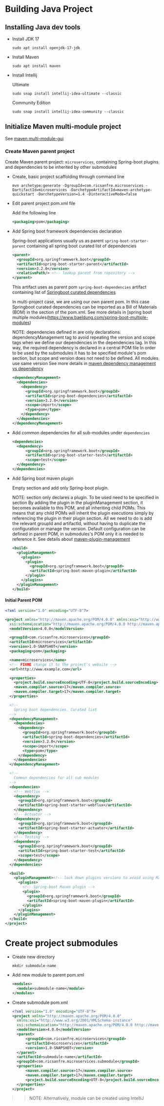 

# Building Java Project

## Installing Java dev tools

- Install JDK 17

  ```shell
  sudo apt install openjdk-17-jdk
  ```

- Install Maven

  ```shell
  sudo apt install maven
  ```

- Install Intellij

  Ultimate

  ```shell
  sudo snap install intellij-idea-ultimate --classic
  ```

  Community Edition

  ```shell
  sudo snap install intellij-idea-community --classic
  ```


## Initialize Maven multi-module project


See [maven multi-module-gui](https://www.baeldung.com/maven-multi-module)

### Create Maven parent project

Create Maven parent project: `microservices`, containing Spring-boot plugins and dependencies to be inherited by other submodules
  
- Create, basic project scaffolding through command line
 
  ```shell
  mvn archetype:generate -DgroupId=com.ricsanfre.microservices -DartifactId=microservices -DarchetypeArtifactId=maven-archetype-quickstart -DarchetypeVersion=1.4 -DinteractiveMode=false
  ```

- Edit parent project pom.xml file

  Add the following line
  
  ```xml
  <packaging>pom</packaging>
  ```

- Add Spring boot framework dependencies declaration
  
  Spring-boot applications usually us as parent `spring-boot-starter-parent` containing all spring boot curated list of dependencies

  ```xml
  <parent>
    <groupId>org.springframework.boot</groupId>
    <artifactId>spring-boot-starter-parent</artifactId>
    <version>3.2.0</version>
    <relativePath/> <!-- lookup parent from repository -->
  </parent>
  ```
  This artifact uses as parent pom `spring-boot-dependencies` artifact containing list of [Springboot curated dependencies](https://docs.spring.io/spring-boot/docs/current/reference/html/using.html#using.build-systems.dependency-management)  

  In multi-project case, we are using our own parent pom. In this case Springboot curated dependencies can be imported as a Bill of Materials (BOM) in the <dependencyManagement/> section of the pom.xml.
  See more details in [spring boot multiple modules(https://www.baeldung.com/spring-boot-multiple-modules)

  NOTE: dependencies defined in <dependencyManagement> are only declarations. 
   dependencyManagement tag to avoid repeating the version and scope tags when we define our dependencies in the dependencies tag.
   In this way, the required dependency is declared in a central POM file
   In order to be used by the submodules it has to be specified module's pom <dependencies> section, but scope and version does not need to be defined.
   All modules use same version
   See more details in [maven dependency management vs dependency](https://www.baeldung.com/maven-dependencymanagement-vs-dependencies-tags)

  ```xml
  <dependencyManagement>
    <dependencies>
      <dependency>
        <groupId>org.springframework.boot</groupId>
        <artifactId>spring-boot-dependencies</artifactId>
        <version>3.2.0</version>
        <scope>import</scope>
        <type>pom</type>
      </dependency>
    </dependencies>
  </dependencyManagement>  
  ```
- Add common dependencies for all sub-modules under `dependencies`

  ```xml
  <dependencies>
    <dependency>
        <groupId>org.springframework.boot</groupId>
        <artifactId>spring-boot-starter-test</artifactId>
        <scope>test</scope>
    </dependency>
  </dependencies>
  ```

- Add Spring boot maven plugin
  
  Empty <build><pluginManagement> section and add only Spring-boot plugin.
  
  NOTE:
    <pluginManagement> section only declares a plugin. To be used need to be specified in <build><plugins> section
    By adding the plugin in the pluginManagement section, it becomes available to this POM, and all inheriting child POMs.
    This means that any child POMs will inherit the plugin executions simply by referencing the plugin in their plugin section. All we need to do is add the relevant groupId and artifactId, without having to duplicate the configuration or manage the version.
    Default configuration can be defined in parent POM, in submodules's POM only it is needed to reference it.
  See details about [maven-plugin-management](https://www.baeldung.com/maven-plugin-management)

  ```xml
  <build>
    <pluginManagement>
      <plugins>
        <plugin>
          <groupId>org.springframework.boot</groupId>
          <artifactId>spring-boot-maven-plugin</artifactId>
        </plugin>
      </plugins>
    </pluginManagement>
  </build> 
  ```

#### Initial Parent POM


```xml
<?xml version="1.0" encoding="UTF-8"?>

<project xmlns="http://maven.apache.org/POM/4.0.0" xmlns:xsi="http://www.w3.org/2001/XMLSchema-instance"
  xsi:schemaLocation="http://maven.apache.org/POM/4.0.0 http://maven.apache.org/xsd/maven-4.0.0.xsd">
  <modelVersion>4.0.0</modelVersion>

  <groupId>com.ricsanfre.microservices</groupId>
  <artifactId>microservices</artifactId>
  <version>1.0-SNAPSHOT</version>
  <packaging>pom</packaging>

  <name>microservices</name>
  <!-- FIXME change it to the project's website -->
  <url>http://www.example.com</url>

  <properties>
    <project.build.sourceEncoding>UTF-8</project.build.sourceEncoding>
    <maven.compiler.source>17</maven.compiler.source>
    <maven.compiler.target>17</maven.compiler.target>
  </properties>

  <!--
    Spring boot dependencies. Curated list
  -->
  <dependencyManagement>
    <dependencies>
      <dependency>
        <groupId>org.springframework.boot</groupId>
        <artifactId>spring-boot-dependencies</artifactId>
        <version>3.2.0</version>
        <scope>import</scope>
        <type>pom</type>
      </dependency>
    </dependencies>
  </dependencyManagement>

  <!--
    Common dependencies for all sub modules
  -->
  <dependencies>
    <!-- Webflux -->
    <dependency>
      <groupId>org.springframework.boot</groupId>
      <artifactId>spring-boot-starter-webflux</artifactId>
    </dependency>
    <!-- Actuator -->
    <dependency>
      <groupId>org.springframework.boot</groupId>
      <artifactId>spring-boot-starter-actuator</artifactId>
    </dependency>
    <!-- Testing -->
    <dependency>
      <groupId>org.springframework.boot</groupId>
      <artifactId>spring-boot-starter-test</artifactId>
      <scope>test</scope>
    </dependency>
  </dependencies>

  <build>
    <pluginManagement><!-- lock down plugins versions to avoid using Maven defaults (may be moved to parent pom) -->
      <plugins>
        <!-- Spring-boot Maven plugin -->
        <plugin>
          <groupId>org.springframework.boot</groupId>
          <artifactId>spring-boot-maven-plugin</artifactId>
        </plugin>
      </plugins>
    </pluginManagement>
  </build>
</project>
```


# Create project submodules

- Create new directory 
  
  ```shell
  mkdir submodule-name
  ```
  
- Add new module to parent pom.xml

  ```xml
  <modules>
    <module>submodule-name</module>
  </modules>  
  ```
- Create submodule pom.xml

  ```xml
  <?xml version="1.0" encoding="UTF-8"?>
  <project xmlns="http://maven.apache.org/POM/4.0.0"
    xmlns:xsi="http://www.w3.org/2001/XMLSchema-instance"
    xsi:schemaLocation="http://maven.apache.org/POM/4.0.0 http://maven.apache.org/xsd/maven-4.0.0.xsd">
    <modelVersion>4.0.0</modelVersion>
    <parent>
        <groupId>com.ricsanfre.microservices</groupId>
        <artifactId>microservices</artifactId>
        <version>1.0-SNAPSHOT</version>
    </parent>
    <artifactId>submodule-name</artifactId>
    <groupId>com.ricsanfre.microservices.submodule</groupId>
    <properties>
        <maven.compiler.source>17</maven.compiler.source>
        <maven.compiler.target>17</maven.compiler.target>
        <project.build.sourceEncoding>UTF-8</project.build.sourceEncoding>
    </properties>
  </project>  
  ```

>> NOTE: Alternatively, module can be created using IntelliJ


